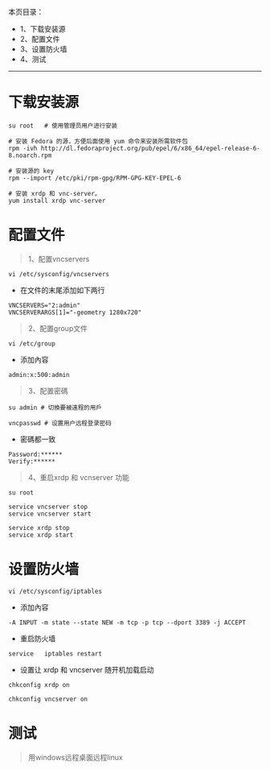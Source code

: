 本页目录：
- 1、下载安装源
- 2、配置文件
- 3、设置防火墙
- 4、测试

***

# 下载安装源
```
su root   # 使用管理员用户进行安装

# 安装 Fedora 的源，方便后面使用 yum 命令来安装所需软件包
rpm -ivh http://dl.fedoraproject.org/pub/epel/6/x86_64/epel-release-6-8.noarch.rpm

# 安装源的 key
rpm --import /etc/pki/rpm-gpg/RPM-GPG-KEY-EPEL-6

# 安装 xrdp 和 vnc-server。
yum install xrdp vnc-server

```

# 配置文件
>1、配置vncservers 
```
vi /etc/sysconfig/vncservers
```

- 在文件的末尾添加如下两行

```
VNCSERVERS="2:admin"
VNCSERVERARGS[1]="-geometry 1280x720"
```

>2、配置group文件
```
vi /etc/group
```

- 添加內容
```
admin:x:500:admin
```

> 3、配置密碼

```
su admin # 切換要被遠程的用戶

vncpasswd # 设置用户远程登录密码

```

- 密碼都一致

```
Password:******
Verify:******
```

> 4、重启xrdp 和 vcnserver 功能

```
su root

service vncserver stop
service vncserver start

service xrdp stop
service xrdp start
```

# 设置防火墙

```
vi /etc/sysconfig/iptables
```

- 添加內容

```
-A INPUT -m state --state NEW -m tcp -p tcp --dport 3389 -j ACCEPT
```

- 重启防火墙

```
service   iptables restart
```

- 设置让 xrdp 和 vncserver 随开机加载启动

```
chkconfig xrdp on

chkconfig vncserver on

```

# 测试

> 用windows远程桌面远程linux

